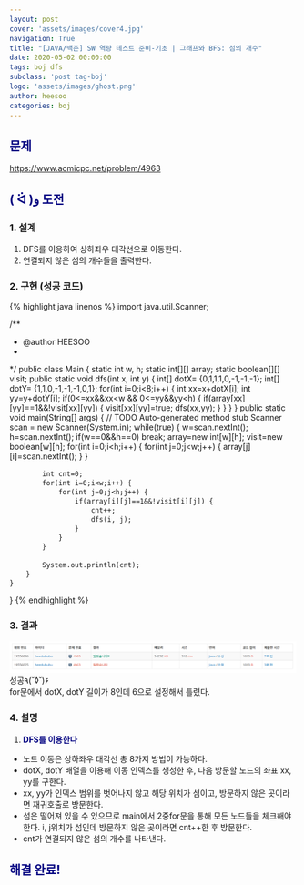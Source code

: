 ```yaml
---
layout: post
cover: 'assets/images/cover4.jpg'
navigation: True
title: "[JAVA/백준] SW 역량 테스트 준비-기초 | 그래프와 BFS: 섬의 개수"
date: 2020-05-02 00:00:00
tags: boj dfs
subclass: 'post tag-boj'
logo: 'assets/images/ghost.png'
author: heesoo
categories: boj
---
```

## <span style="color:navy">문제</span>
<https://www.acmicpc.net/problem/4963>

## <span style="color:navy">( ᐛ )و 도전</span>

### 1. 설계
1. DFS를 이용하여 상하좌우 대각선으로 이동한다.
2. 연결되지 않은 섬의 개수들을 출력한다.

### 2. 구현 (성공 코드)
{% highlight java linenos %}
import java.util.Scanner;

/**
 * @author HEESOO
 *
 */
public class Main {
	static int w, h;
	static int[][] array;
	static boolean[][] visit;
	public static void dfs(int x, int y) {
		int[] dotX= {0,1,1,1,0,-1,-1,-1};
		int[] dotY= {1,1,0,-1,-1,-1,0,1};
		for(int i=0;i<8;i++) {
			int xx=x+dotX[i];
			int yy=y+dotY[i];
			if(0<=xx&&xx<w && 0<=yy&&yy<h) {
				if(array[xx][yy]==1&&!visit[xx][yy]) {
					visit[xx][yy]=true;
					dfs(xx,yy);
				}
			}
		}
	}
	public static void main(String[] args) {
		// TODO Auto-generated method stub
		Scanner scan = new Scanner(System.in);
		while(true) {
			w=scan.nextInt();
			h=scan.nextInt();
			if(w==0&&h==0) break;
			array=new int[w][h];
			visit=new boolean[w][h];
			for(int i=0;i<h;i++) {
				for(int j=0;j<w;j++) {
					array[j][i]=scan.nextInt();
				}
			}
			
			int cnt=0;
			for(int i=0;i<w;i++) {
				for(int j=0;j<h;j++) {
					if(array[i][j]==1&&!visit[i][j]) {
						cnt++;
						dfs(i, j);
					}
				}
			}
			
			System.out.println(cnt);
		}
	}
}
{% endhighlight %}

### 3. 결과
![실행결과](./assets/images/200502_3.PNG)
성공٩(˘◊˘)۶  
for문에서 dotX, dotY 길이가 8인데 6으로 설정해서 틀렸다.

### 4. 설명
1. **<span style="color:navy">DFS를 이용한다</span>**
- 노드 이동은 상하좌우 대각선 총 8가지 방법이 가능하다.
- dotX, dotY 배열을 이용해 이동 인덱스를 생성한 후, 다음 방문할 노드의 좌표 xx, yy를 구한다.
- xx, yy가 인덱스 범위를 벗어나지 않고 해당 위치가 섬이고, 방문하지 않은 곳이라면 재귀호출로 방문한다.
- 섬은 떨어져 있을 수 있으므로 main에서 2중for문을 통해 모든 노드들을 체크해야한다. i, j위치가 섬인데 방문하지 않은 곳이라면 cnt++한 후 방문한다.
- cnt가 연결되지 않은 섬의 개수를 나타낸다.

## <span style="color:navy">해결 완료!</span>
